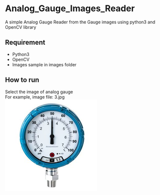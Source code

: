 # Analog_Gauge_Images_Reader
A simple Analog Gauge Reader from the Gauge images using python3 and OpenCV library
## Requirement
* Python3
* OpenCV
* Images sample in images folder
## How to run
Select the image of analog gauge  
For example, image file: 3.jpg  
![image file](images/3.jpg)
